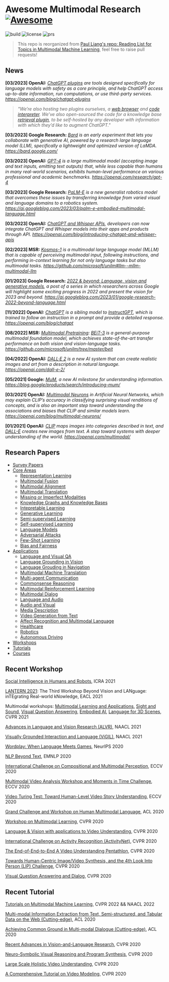 # Awesome Multimodal Research [![Awesome](https://cdn.rawgit.com/sindresorhus/awesome/d7305f38d29fed78fa85652e3a63e154dd8e8829/media/badge.svg)](https://github.com/sindresorhus/awesome)

![build](https://img.shields.io/badge/build-passing-brightgreen.svg)
![license](https://img.shields.io/badge/License-MIT-brightgreen.svg)
![prs](https://img.shields.io/badge/PRs-welcome-brightgreen.svg)

> This repo is reorganized from [Paul Liang's repo: Reading List for Topics in Multimodal Machine Learning](https://github.com/pliang279/awesome-multimodal-ml), feel free to raise pull requests! 


## News

**[03/2023] OpenAI:** *[ChatGPT plugins](https://platform.openai.com/docs/plugins/introduction) are tools designed specifically for language models with safety as a core principle, and help ChatGPT access up-to-date information, run computations, or use third-party services. https://openai.com/blog/chatgpt-plugins*
> *"We’re also hosting two plugins ourselves, a [web browser](https://openai.com/blog/chatgpt-plugins#browsing) and [code interpreter](https://openai.com/blog/chatgpt-plugins#code-interpreter). We’ve also open-sourced the code for a knowledge base [retrieval plugin](https://github.com/openai/chatgpt-retrieval-plugin), to be self-hosted by any developer with information with which they’d like to augment ChatGPT."*

**[03/2023] Google Research:** *[Bard](https://blog.google/technology/ai/try-bard/) is an early experiment that lets you collaborate with generative AI, powered by a research large language model (LLM), specifically a lightweight and optimized version of LaMDA. https://bard.google.com/*

**[03/2023] OpenAI:** *[GPT-4](https://cdn.openai.com/papers/gpt-4.pdf) is a large multimodal model (accepting image and text inputs, emitting text outputs) that, while less capable than humans in many real-world scenarios, exhibits human-level performance on various professional and academic benchmarks. https://openai.com/research/gpt-4*

**[03/2023] Google Research:** *[PaLM-E](https://palm-e.github.io/assets/palm-e.pdf) is a new generalist robotics model that overcomes these issues by transferring knowledge from varied visual and language domains to a robotics system. https://ai.googleblog.com/2023/03/palm-e-embodied-multimodal-language.html*

**[03/2023] OpenAI:** *[ChatGPT and Whisper APIs](https://openai.com/blog/introducing-chatgpt-and-whisper-apis), developers can now integrate ChatGPT and Whisper models into their apps and products through API. https://openai.com/blog/introducing-chatgpt-and-whisper-apis*

**[02/2023] MSR:** *[Kosmos-1](https://arxiv.org/pdf/2302.14045.pdf) is a multimodal large language model (MLLM) that is capable of perceiving multimodal input, following instructions, and performing in-context learning for not only language tasks but also multimodal tasks. https://github.com/microsoft/unilm#llm--mllm-multimodal-llm*

**[01/2023] Google Research:** *[2022 & beyond: Language, vision and generative models](https://ai.googleblog.com/2023/01/google-research-2022-beyond-language.html), a post of a series in which researchers across Google will highlight some exciting progress in 2022 and present the vision for 2023 and beyond. https://ai.googleblog.com/2023/01/google-research-2022-beyond-language.html*

**[11/2022] OpenAI:** *[ChatGPT](https://chat.openai.com/chat) is a sibling model to [InstructGPT](https://openai.com/research/instruction-following), which is trained to follow an instruction in a prompt and provide a detailed response. https://openai.com/blog/chatgpt*

**[08/2022] MSR:** *[Multimodal Pretraining](https://github.com/microsoft/unilm#multimodal-x--language): [BEiT-3](https://arxiv.org/abs/2208.10442) is a general-purpose multimodal foundation model, which achieves state-of-the-art transfer performance on both vision and vision-language tasks. https://github.com/microsoft/unilm/tree/master/beit*

**[04/2022] OpenAI:** *[DALL·E 2](https://arxiv.org/pdf/2204.06125.pdf) is a new AI system that can create realistic images and art from a description in natural language. https://openai.com/dall-e-2/*

**[05/2021] Google:** *[MuM](https://blog.google/products/search/introducing-mum/), a new AI milestone for understanding information. https://blog.google/products/search/introducing-mum/*

**[03/2021] OpenAI:** *[Multimodal Neurons](https://distill.pub/2021/multimodal-neurons/) in Artificial Neural Networks, which may explain CLIP’s accuracy in classifying surprising visual renditions of concepts, and is also an important step toward understanding the associations and biases that CLIP and similar models learn. https://openai.com/blog/multimodal-neurons/*

**[01/2021] OpenAI:** *[CLIP](https://openai.com/blog/clip/) maps images into categories described in text, and [DALL-E](https://openai.com/blog/dall-e/) creates new images from text. A step toward systems with deeper understanding of the world. https://openai.com/multimodal/*


## Research Papers

* [Survey Papers](https://github.com/Eurus-Holmes/Awesome-Multimodal-Research/tree/master/papers/Survey-Papers)
* [Core Areas](https://github.com/Eurus-Holmes/Awesome-Multimodal-Research/tree/master/papers/Core-Areas)
  * [Representation Learning](https://github.com/Eurus-Holmes/Awesome-Multimodal-Research/tree/master/papers/Core-Areas/Representation-Learning)
  * [Multimodal Fusion](https://github.com/Eurus-Holmes/Awesome-Multimodal-Research/tree/master/papers/Core-Areas/Multimodal-Fusion)
  * [Multimodal Alignment](https://github.com/Eurus-Holmes/Awesome-Multimodal-Research/tree/master/papers/Core-Areas/Multimodal-Alignment)
  * [Multimodal Translation](https://github.com/Eurus-Holmes/Awesome-Multimodal-Research/tree/master/papers/Core-Areas/Multimodal-Translation)
  * [Missing or Imperfect Modalities](https://github.com/Eurus-Holmes/Awesome-Multimodal-Research/tree/master/papers/Core-Areas/Missing-or-Imperfect-Modalities)
  * [Knowledge Graphs and Knowledge Bases](https://github.com/Eurus-Holmes/Awesome-Multimodal-Research/tree/master/papers/Core-Areas/Knowledge-Graphs-and-Knowledge-Bases)
  * [Intepretable Learning](https://github.com/Eurus-Holmes/Awesome-Multimodal-Research/tree/master/papers/Core-Areas/Intepretable-Learning)
  * [Generative Learning](https://github.com/Eurus-Holmes/Awesome-Multimodal-Research/tree/master/papers/Core-Areas/Generative-Learning)
  * [Semi-supervised Learning](https://github.com/Eurus-Holmes/Awesome-Multimodal-Research/tree/master/papers/Core-Areas/Semi-supervised-Learning)
  * [Self-supervised Learning](https://github.com/Eurus-Holmes/Awesome-Multimodal-Research/tree/master/papers/Core-Areas/Self-supervised-Learning)
  * [Language Models](https://github.com/Eurus-Holmes/Awesome-Multimodal-Research/tree/master/papers/Core-Areas/Language-Models)
  * [Adversarial Attacks](https://github.com/Eurus-Holmes/Awesome-Multimodal-Research/tree/master/papers/Core-Areas/Adversarial-Attacks)
  * [Few-Shot Learning](https://github.com/Eurus-Holmes/Awesome-Multimodal-Research/tree/master/papers/Core-Areas/Few-Shot-Learning)
  * [Bias and Fairness](https://github.com/Eurus-Holmes/Awesome-Multimodal-Research/tree/master/papers/Core-Areas/Bias-and-Fairness)
* [Applications](https://github.com/Eurus-Holmes/Awesome-Multimodal-Research/tree/master/papers/Applications)
  * [Language and Visual QA](https://github.com/Eurus-Holmes/Awesome-Multimodal-Research/tree/master/papers/Applications/Language-and-Visual-QA)
  * [Language Grounding in Vision](https://github.com/Eurus-Holmes/Awesome-Multimodal-Research/tree/master/papers/Applications/Language-Grounding-in-Vision)
  * [Language Grouding in Navigation](https://github.com/Eurus-Holmes/Awesome-Multimodal-Research/tree/master/papers/Applications/Language-Grouding-in-Navigation)
  * [Multimodal Machine Translation](https://github.com/Eurus-Holmes/Awesome-Multimodal-Research/tree/master/papers/Applications/Multimodal-Machine-Translation)
  * [Multi-agent Communication](https://github.com/Eurus-Holmes/Awesome-Multimodal-Research/tree/master/papers/Applications/Multi-agent-Communication)
  * [Commonsense Reasoning](https://github.com/Eurus-Holmes/Awesome-Multimodal-Research/tree/master/papers/Applications/Commonsense-Reasoning)
  * [Multimodal Reinforcement Learning](https://github.com/Eurus-Holmes/Awesome-Multimodal-Research/tree/master/papers/Applications/Multimodal-Reinforcement-Learning)
  * [Multimodal Dialog](https://github.com/Eurus-Holmes/Awesome-Multimodal-Research/tree/master/papers/Applications/Multimodal-Dialog)
  * [Language and Audio](https://github.com/Eurus-Holmes/Awesome-Multimodal-Research/tree/master/papers/Applications/Language-and-Audio)
  * [Audio and Visual](https://github.com/Eurus-Holmes/Awesome-Multimodal-Research/tree/master/papers/Applications/Audio-and-Visual)
  * [Media Description](https://github.com/Eurus-Holmes/Awesome-Multimodal-Research/tree/master/papers/Applications/Media-Description)
  * [Video Generation from Text](https://github.com/Eurus-Holmes/Awesome-Multimodal-Research/tree/master/papers/Applications/Video-Generation-from-Text)
  * [Affect Recognition and Multimodal Language](https://github.com/Eurus-Holmes/Awesome-Multimodal-Research/tree/master/papers/Applications/Affect-Recognition-and-Multimodal-Language)
  * [Healthcare](https://github.com/Eurus-Holmes/Awesome-Multimodal-Research/tree/master/papers/Applications/Healthcare)
  * [Robotics](https://github.com/Eurus-Holmes/Awesome-Multimodal-Research/tree/master/papers/Applications/Robotics)
  * [Autonomous Driving](https://github.com/Eurus-Holmes/Awesome-Multimodal-Research/tree/master/papers/Applications/Autonomous-Driving)
* [Workshops](https://github.com/Eurus-Holmes/Awesome-Multimodal-Research/tree/master/workshops)
* [Tutorials](https://github.com/Eurus-Holmes/Awesome-Multimodal-Research/tree/master/tutorials)
* [Courses](https://github.com/Eurus-Holmes/Awesome-Multimodal-Research/tree/master/courses)


## Recent Workshop

[Social Intelligence in Humans and Robots](https://social-intelligence-human-ai.github.io/), ICRA 2021

[LANTERN 2021](https://www.lantern.uni-saarland.de/2021/): The Third Workshop Beyond Vision and LANguage: inTEgrating Real-world kNowledge, EACL 2021

Multimodal workshops: [Multimodal Learning and Applications](https://mula-workshop.github.io/), [Sight and Sound](http://sightsound.org/), [Visual Question Answering](https://visualqa.org/workshop), [Embodied AI](https://embodied-ai.org/), [Language for 3D Scenes](http://language3dscenes.github.io/), CVPR 2021

[Advances in Language and Vision Research (ALVR)](https://alvr-workshop.github.io/), NAACL 2021

[Visually Grounded Interaction and Language (ViGIL)](https://vigilworkshop.github.io/), NAACL 2021

[Wordplay: When Language Meets Games](https://wordplay-workshop.github.io/), NeurIPS 2020

[NLP Beyond Text](https://sites.google.com/view/nlpbt-2020), EMNLP 2020

[International Challenge on Compositional and Multimodal Perception](https://camp-workshop.stanford.edu/), ECCV 2020

[Multimodal Video Analysis Workshop and Moments in Time Challenge](https://sites.google.com/view/multimodalvideo-v2), ECCV 2020

[Video Turing Test: Toward Human-Level Video Story Understanding](https://dramaqa.snu.ac.kr/Workshop/2020), ECCV 2020

[Grand Challenge and Workshop on Human Multimodal Language](http://multicomp.cs.cmu.edu/acl2020multimodalworkshop/), ACL 2020

[Workshop on Multimodal Learning](https://mul-workshop.github.io/), CVPR 2020

[Language & Vision with applications to Video Understanding](https://languageandvision.github.io/), CVPR 2020

[International Challenge on Activity Recognition (ActivityNet)](http://activity-net.org/challenges/2020/), CVPR 2020

[The End-of-End-to-End A Video Understanding Pentathlon](https://www.robots.ox.ac.uk/~vgg/challenges/video-pentathlon/), CVPR 2020

[Towards Human-Centric Image/Video Synthesis, and the 4th Look Into Person (LIP) Challenge](https://vuhcs.github.io/), CVPR 2020

[Visual Question Answering and Dialog](https://visualqa.org/workshop), CVPR 2020


## Recent Tutorial

[Tutorials on Multimodal Machine Learning](https://cmu-multicomp-lab.github.io/mmml-tutorial/cvpr2022/), CVPR 2022 && NAACL 2022

[Multi-modal Information Extraction from Text, Semi-structured, and Tabular Data on the Web (Cutting-edge)](https://sites.google.com/view/acl-2020-multi-modal-ie), ACL 2020

[Achieving Common Ground in Multi-modal Dialogue (Cutting-edge)](https://github.com/malihealikhani/Grounding_in_Dialogue), ACL 2020

[Recent Advances in Vision-and-Language Research](https://rohit497.github.io/Recent-Advances-in-Vision-and-Language-Research/), CVPR 2020

[Neuro-Symbolic Visual Reasoning and Program Synthesis](http://nscv.csail.mit.edu/), CVPR 2020

[Large Scale Holistic Video Understanding](https://holistic-video-understanding.github.io/tutorials/cvpr2020.html), CVPR 2020

[A Comprehensive Tutorial on Video Modeling](https://cvpr20-video.mxnet.io/), CVPR 2020



